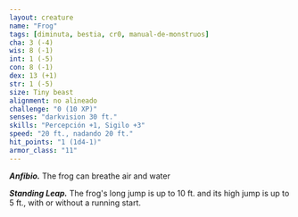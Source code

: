 ```yaml
---
layout: creature
name: "Frog"
tags: [diminuta, bestia, cr0, manual-de-monstruos]
cha: 3 (-4)
wis: 8 (-1)
int: 1 (-5)
con: 8 (-1)
dex: 13 (+1)
str: 1 (-5)
size: Tiny beast
alignment: no alineado
challenge: "0 (10 XP)"
senses: "darkvision 30 ft."
skills: "Percepción +1, Sigilo +3"
speed: "20 ft., nadando 20 ft."
hit_points: "1 (1d4-1)"
armor_class: "11"
---
```


***Anfibio.*** The frog can breathe air and water

***Standing Leap.*** The frog's long jump is up to 10 ft. and its high jump is up to 5 ft., with or without a running start.